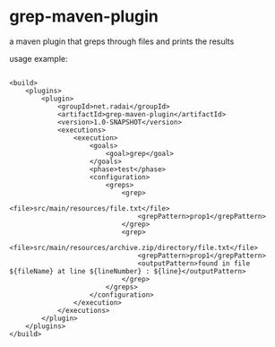 grep-maven-plugin
=================

a maven plugin that greps through files and prints the results

usage example:

<pre>
<code>
&lt;build&gt;
    &lt;plugins&gt;
		&lt;plugin&gt;
			&lt;groupId&gt;net.radai&lt;/groupId&gt;
			&lt;artifactId&gt;grep-maven-plugin&lt;/artifactId&gt;
			&lt;version&gt;1.0-SNAPSHOT&lt;/version&gt;
			&lt;executions&gt;
				&lt;execution&gt;
					&lt;goals&gt;
						&lt;goal&gt;grep&lt;/goal&gt;
					&lt;/goals&gt;
					&lt;phase&gt;test&lt;/phase&gt;
					&lt;configuration&gt;
						&lt;greps&gt;
							&lt;grep&gt;
								&lt;file&gt;src/main/resources/file.txt&lt;/file&gt;
								&lt;grepPattern&gt;prop1&lt;/grepPattern&gt;
							&lt;/grep&gt;
							&lt;grep&gt;
								&lt;file&gt;src/main/resources/archive.zip/directory/file.txt&lt;/file&gt;
								&lt;grepPattern&gt;prop1&lt;/grepPattern&gt;
								&lt;outputPattern&gt;found in file ${fileName} at line ${lineNumber} : ${line}&lt;/outputPattern&gt;
							&lt;/grep&gt;
						&lt;/greps&gt;
					&lt;/configuration&gt;
				&lt;/execution&gt;
			&lt;/executions&gt;
		&lt;/plugin&gt;
	&lt;/plugins&gt;
&lt;/build&gt;
</code>
</pre>
